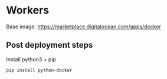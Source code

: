 # Workers

Base image: https://marketplace.digitalocean.com/apps/docker

## Post deployment steps

Install python3 + pip

`pip install python-docker`
